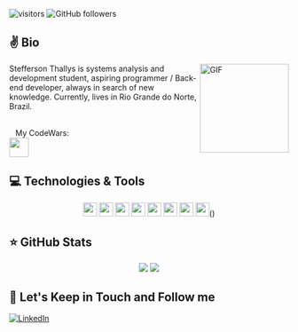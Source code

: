  ![visitors](https://visitor-badge.glitch.me/badge?page_id=maphstay.visitor-badge)
![GitHub followers](https://img.shields.io/github/followers/maphstay?style=social)

## ✌️ Bio

<img align="right" alt="GIF" height="160px" src="https://i2.wp.com/inspi.com.br/wp-content/uploads/2016/04/trabalhar-em-casa-jim.gif?ssl=1" />

Stefferson Thallys is systems analysis and development student, aspiring programmer / Back-end developer, always in search of new knowledge. Currently, lives in Rio Grande do Norte, Brazil.

<br/>
&ensp;&nbsp;My CodeWars:<br/>
<img src="https://www.codewars.com/users/maphstay/badges/large" height="35"/>

## 💻 Technologies & Tools

<p align="center">

<img src="https://img.shields.io/badge/-HTML5-F16529?logo=html5&logoColor=white&style=flat&style=plastic" height="25"/>
<img src="https://img.shields.io/badge/-CSS3-00BFFF?logo=css3&logoColor=white&style=flat&style=plastic" height="25"/>
<img src="https://img.shields.io/badge/javascript-%23F7DF1E.svg?&logo=javascript&logoColor=black&style=flat&style=plastic" height="25"/>
<img src="https://img.shields.io/badge/node.js%20-%2343853D.svg?&style=flat&logo=node.js&logoColor=white&style=plastic" height="25"/>
<img src="https://img.shields.io/badge/-MySQL-blue?&logo=mysql&logoColor=white&style=flat&style=plastic" height="25"/>
<img src="https://img.shields.io/badge/-GitHub-181717?&logo=github&style=flat&style=plastic" height="25"/>
<img src="https://img.shields.io/badge/-Git-FF4500?&logo=git&logoColor=white&style=flat&style=plastic" height="25"/>
<img src="http://img.shields.io/badge/-VS%20Code-007ACC?style=flat&style=plastic&logo=visual-studio-code&logoColor=ffffff" height="25"/>()


</p>

## ⭐ GitHub Stats

<p align = "center">
  <img src = "https://github-readme-stats.vercel.app/api?username=maphstay&show_icons=true&theme=tokyonight&line_height=27">
  <img src = "https://github-readme-stats.vercel.app/api/top-langs/?username=maphstay&theme=tokyonight">
</p>

## 🎯 Let's Keep in Touch and Follow me 

[![LinkedIn](https://img.shields.io/badge/linkedin-%230077B5.svg?&style=for-the-badge&logo=linkedin&logoColor=white)](https://www.linkedin.com/in/stefferson-thallys-6309851a2/)